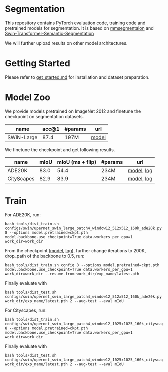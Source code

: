 # Segmentation

This repository contains PyTorch evaluation code, training code and pretrained models for segmentation. It is based on [mmsegmentaion](https://github.com/open-mmlab/mmsegmentation/tree/v0.11.0) and [Swin-Transformer-Semantic-Segmentation](https://github.com/SwinTransformer/Swin-Transformer-Semantic-Segmentation)

We will further upload results on other model architectures.

# Getting Started 

Please refer to [get_started.md](https://github.com/open-mmlab/mmsegmentation/blob/master/docs/get_started.md#installation) for installation and dataset preparation.

# Model Zoo

We provide models pretrained on ImageNet 2012 and finetune the checkpoint on segmentation datasets.

| name | acc@1 | #params | url |
| --- | --- | --- | --- |
| SWIN-Large | 87.4 | 197M | [model](https://drive.google.com/file/d/1elIVsE_W5jHCfBSALCjF0f79Unk-bmS0/view?usp=sharing) |

We finetune the checkpoint and get following results.

| name | mIoU | mIoU (ms + flip) | #params | url |
| --- | --- | --- | --- | --- |
| ADE20K | 83.0 | 54.4 | 234M | [model](), [log](https://drive.google.com/file/d/1va6Ptawr5C7bhGchz-028wrzObUgseHE/view?usp=sharing)|
| CityScapes | 82.9 | 83.9 | 234M | [model](https://drive.google.com/file/d/1z69_V6JPqq5oR7aJOgw9YVyNjktEX3sV/view?usp=sharing), [log](https://drive.google.com/file/d/1j0Hub-HeMCUbeHhnGw79FHtvvxvSCz1y/view?usp=sharing)|

# Train


For ADE20K, run: 
```
bash tools/dist_train.sh configs/swin/upernet_swin_large_patch4_window12_512x512_160k_ade20k.py 8 --options model.pretrained=ckpt.pth model.backbone.use_checkpoint=True data.workers_per_gpu=1 work_dir=work_dir
```
From the checkpoint ([model](https://drive.google.com/file/d/1SNRD-pHQ8LBW96oHcOUO6A652Tw1z-Hu/view?usp=sharing), [log](https://drive.google.com/file/d/1-XL912aMs5E-rRfZeqknKZN30qsgO17B/view?usp=sharing)), further change iterations to 200K, drop_path of the backbone to 0.5, run:
```
bash tools/dist_train.sh config 8 --options model.pretrained=ckpt.pth model.backbone.use_checkpoint=True data.workers_per_gpu=1 work_dir=work_dir --resume-from work_dir/exp_name/latest.pth
```
Finally evaluate with
```
bash tools/dist_test.sh configs/swin/upernet_swin_large_patch4_window12_512x512_160k_ade20k.py work_dir/exp_name/latest.pth 2 --aug-test --eval mIoU
```

For Cityscapes, run: 
```
bash tools/dist_train.sh configs/swin/upernet_swin_large_patch4_window12_1025x1025_160k_cityscapes.py 8 --options model.pretrained=ckpt.pth model.backbone.use_checkpoint=True data.workers_per_gpu=1 work_dir=work_dir
```
Finally evaluate with
```
bash tools/dist_test.sh configs/swin/upernet_swin_large_patch4_window12_1025x1025_160k_cityscapes.py work_dir/exp_name/latest.pth 2 --aug-test --eval mIoU
```

